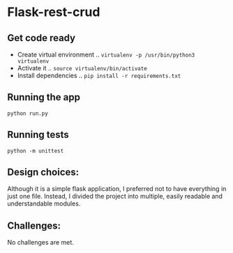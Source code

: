 # Flask-rest-crud

## Get code ready
* Create virtual environment .. `virtualenv -p /usr/bin/python3 virtualenv`
* Activate it .. `source virtualenv/bin/activate`
* Install dependencies .. `pip install -r requirements.txt`

## Running the app
`python run.py`

## Running tests
`python -m unittest`


## Design choices:

Although it is a simple flask application, I preferred not to have everything in just one file. Instead, I divided the project into multiple, easily readable and understandable modules.

## Challenges:
No challenges are met.
